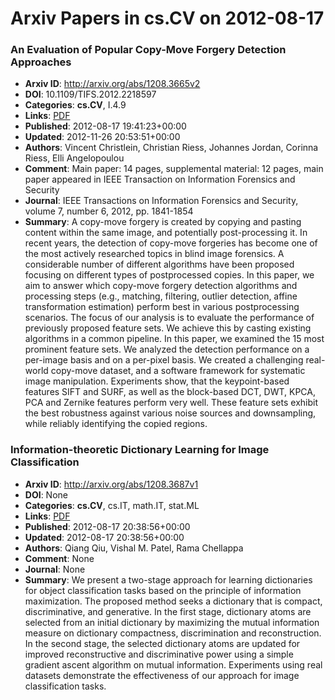 # Arxiv Papers in cs.CV on 2012-08-17
### An Evaluation of Popular Copy-Move Forgery Detection Approaches
- **Arxiv ID**: http://arxiv.org/abs/1208.3665v2
- **DOI**: 10.1109/TIFS.2012.2218597
- **Categories**: **cs.CV**, I.4.9
- **Links**: [PDF](http://arxiv.org/pdf/1208.3665v2)
- **Published**: 2012-08-17 19:41:23+00:00
- **Updated**: 2012-11-26 20:53:51+00:00
- **Authors**: Vincent Christlein, Christian Riess, Johannes Jordan, Corinna Riess, Elli Angelopoulou
- **Comment**: Main paper: 14 pages, supplemental material: 12 pages, main paper
  appeared in IEEE Transaction on Information Forensics and Security
- **Journal**: IEEE Transactions on Information Forensics and Security, volume 7,
  number 6, 2012, pp. 1841-1854
- **Summary**: A copy-move forgery is created by copying and pasting content within the same image, and potentially post-processing it. In recent years, the detection of copy-move forgeries has become one of the most actively researched topics in blind image forensics. A considerable number of different algorithms have been proposed focusing on different types of postprocessed copies. In this paper, we aim to answer which copy-move forgery detection algorithms and processing steps (e.g., matching, filtering, outlier detection, affine transformation estimation) perform best in various postprocessing scenarios. The focus of our analysis is to evaluate the performance of previously proposed feature sets. We achieve this by casting existing algorithms in a common pipeline. In this paper, we examined the 15 most prominent feature sets. We analyzed the detection performance on a per-image basis and on a per-pixel basis. We created a challenging real-world copy-move dataset, and a software framework for systematic image manipulation. Experiments show, that the keypoint-based features SIFT and SURF, as well as the block-based DCT, DWT, KPCA, PCA and Zernike features perform very well. These feature sets exhibit the best robustness against various noise sources and downsampling, while reliably identifying the copied regions.



### Information-theoretic Dictionary Learning for Image Classification
- **Arxiv ID**: http://arxiv.org/abs/1208.3687v1
- **DOI**: None
- **Categories**: **cs.CV**, cs.IT, math.IT, stat.ML
- **Links**: [PDF](http://arxiv.org/pdf/1208.3687v1)
- **Published**: 2012-08-17 20:38:56+00:00
- **Updated**: 2012-08-17 20:38:56+00:00
- **Authors**: Qiang Qiu, Vishal M. Patel, Rama Chellappa
- **Comment**: None
- **Journal**: None
- **Summary**: We present a two-stage approach for learning dictionaries for object classification tasks based on the principle of information maximization. The proposed method seeks a dictionary that is compact, discriminative, and generative. In the first stage, dictionary atoms are selected from an initial dictionary by maximizing the mutual information measure on dictionary compactness, discrimination and reconstruction. In the second stage, the selected dictionary atoms are updated for improved reconstructive and discriminative power using a simple gradient ascent algorithm on mutual information. Experiments using real datasets demonstrate the effectiveness of our approach for image classification tasks.



